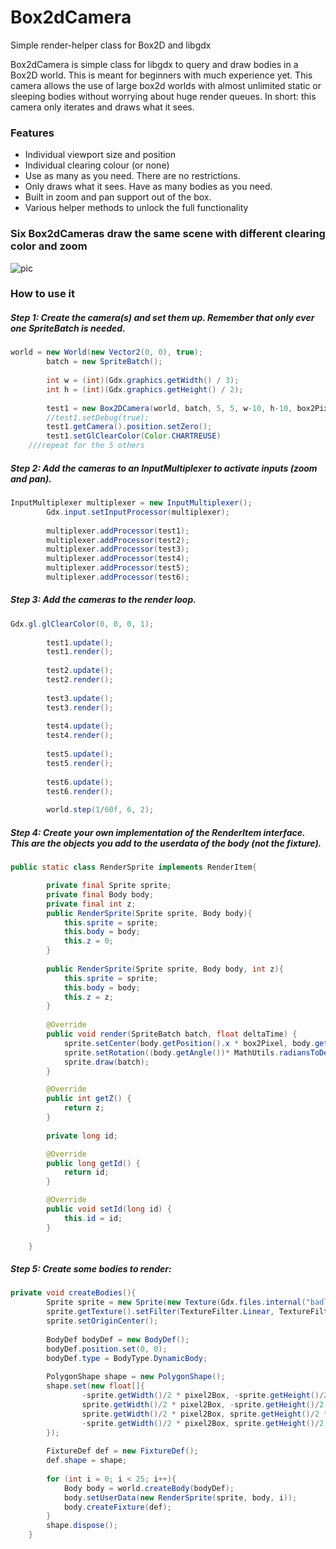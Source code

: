 # Box2dCamera
Simple render-helper class for Box2D and libgdx

Box2dCamera is simple class for libgdx to query and draw bodies in a Box2D world. This is meant for beginners with much experience yet. This camera allows the use of large box2d worlds with almost unlimited static or sleeping bodies without worrying about huge render queues. In short: this camera only iterates and draws what it sees.

### Features
* Individual viewport size and position
* Individual clearing colour (or none)
* Use as many as you need. There are no restrictions.
* Only draws what it sees. Have as many bodies as you need.
* Built in zoom and pan support out of the box.
* Various helper methods to unlock the full functionality


### Six Box2dCameras draw the same scene with different clearing color and zoom
![pic](https://i.imgur.com/zUxZHIX.png)

### How to use it

##### Step 1: Create the camera(s) and set them up. Remember that only ever one SpriteBatch is needed.

``` java
world = new World(new Vector2(0, 0), true); 
		batch = new SpriteBatch();
		
		int w = (int)(Gdx.graphics.getWidth() / 3);
		int h = (int)(Gdx.graphics.getHeight() / 2);
		
		test1 = new Box2DCamera(world, batch, 5, 5, w-10, h-10, box2Pixel);
		//test1.setDebug(true);
		test1.getCamera().position.setZero();
		test1.setGlClearColor(Color.CHARTREUSE)
    ///repeat for the 5 others
```
##### Step 2: Add the cameras to an InputMultiplexer to activate inputs (zoom and pan).

```java
InputMultiplexer multiplexer = new InputMultiplexer();		
		Gdx.input.setInputProcessor(multiplexer);
		
		multiplexer.addProcessor(test1);
		multiplexer.addProcessor(test2);
		multiplexer.addProcessor(test3);
		multiplexer.addProcessor(test4);
		multiplexer.addProcessor(test5);
		multiplexer.addProcessor(test6);
```

##### Step 3: Add the cameras to the render loop.

```java
Gdx.gl.glClearColor(0, 0, 0, 1);
		
		test1.update();
		test1.render();
		
		test2.update();
		test2.render();
		
		test3.update();
		test3.render();
		
		test4.update();
		test4.render();
		
		test5.update();
		test5.render();
		
		test6.update();
		test6.render();
		
		world.step(1/60f, 6, 2);
```

##### Step 4: Create your own implementation of the RenderItem interface. This are the objects you add to the userdata of the body (not the fixture).

```java
public static class RenderSprite implements RenderItem{

		private final Sprite sprite;
		private final Body body;
		private final int z;
		public RenderSprite(Sprite sprite, Body body){
			this.sprite = sprite;
			this.body = body;
			this.z = 0;
		}
		
		public RenderSprite(Sprite sprite, Body body, int z){
			this.sprite = sprite;
			this.body = body;
			this.z = z;
		}
		
		@Override
		public void render(SpriteBatch batch, float deltaTime) {
			sprite.setCenter(body.getPosition().x * box2Pixel, body.getPosition().y * box2Pixel);
			sprite.setRotation((body.getAngle())* MathUtils.radiansToDegrees + 90);
			sprite.draw(batch);
		}

		@Override
		public int getZ() {
			return z;
		}
		
		private long id;

		@Override
		public long getId() {
			return id;
		}

		@Override
		public void setId(long id) {
			this.id = id;
		}
		
	}
```

##### Step 5: Create some bodies to render:

```java
private void createBodies(){
		Sprite sprite = new Sprite(new Texture(Gdx.files.internal("badlogic.jpg")));
		sprite.getTexture().setFilter(TextureFilter.Linear, TextureFilter.Linear);
		sprite.setOriginCenter();
		
		BodyDef bodyDef = new BodyDef(); 
		bodyDef.position.set(0, 0);
		bodyDef.type = BodyType.DynamicBody;
		
		PolygonShape shape = new PolygonShape();
		shape.set(new float[]{
				-sprite.getWidth()/2 * pixel2Box, -sprite.getHeight()/2 * pixel2Box,
				sprite.getWidth()/2 * pixel2Box, -sprite.getHeight()/2 * pixel2Box,
				sprite.getWidth()/2 * pixel2Box, sprite.getHeight()/2 * pixel2Box,
				-sprite.getWidth()/2 * pixel2Box, sprite.getHeight()/2 * pixel2Box
		});		
		
		FixtureDef def = new FixtureDef();
		def.shape = shape;
		
		for (int i = 0; i < 25; i++){		
			Body body = world.createBody(bodyDef);
			body.setUserData(new RenderSprite(sprite, body, i));	
			body.createFixture(def);
		}		
		shape.dispose();
	}
```
